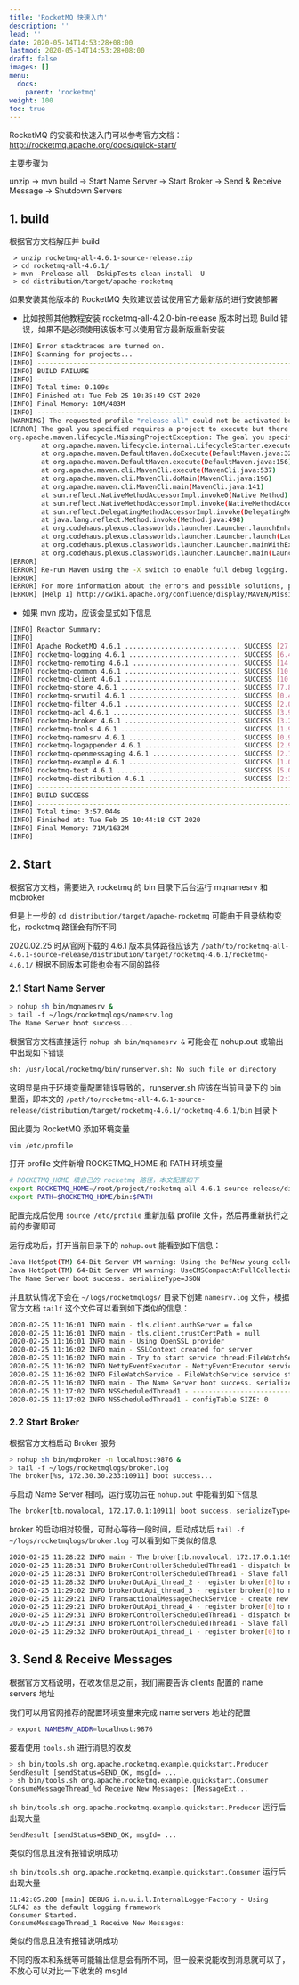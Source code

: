 ```yaml
---
title: 'RocketMQ 快速入门'
description: ''
lead: ''
date: 2020-05-14T14:53:28+08:00
lastmod: 2020-05-14T14:53:28+08:00
draft: false
images: []
menu:
  docs:
    parent: 'rocketmq'
weight: 100
toc: true
---
```


RocketMQ 的安装和快速入门可以参考官方文档：
http://rocketmq.apache.org/docs/quick-start/

主要步骤为

unzip -> mvn build -> Start Name Server -> Start Broker -> Send & Receive Message -> Shutdown Servers

## 1. build

根据官方文档解压并 build

```
 > unzip rocketmq-all-4.6.1-source-release.zip
 > cd rocketmq-all-4.6.1/
 > mvn -Prelease-all -DskipTests clean install -U
 > cd distribution/target/apache-rocketmq
```

如果安装其他版本的 RocketMQ 失败建议尝试使用官方最新版的进行安装部署

- 比如按照其他教程安装 rocketmq-all-4.2.0-bin-release 版本时出现 Build 错误，如果不是必须使用该版本可以使用官方最新版重新安装

```sh
[INFO] Error stacktraces are turned on.
[INFO] Scanning for projects...
[INFO] ------------------------------------------------------------------------
[INFO] BUILD FAILURE
[INFO] ------------------------------------------------------------------------
[INFO] Total time: 0.109s
[INFO] Finished at: Tue Feb 25 10:35:49 CST 2020
[INFO] Final Memory: 10M/483M
[INFO] ------------------------------------------------------------------------
[WARNING] The requested profile "release-all" could not be activated because it does not exist.
[ERROR] The goal you specified requires a project to execute but there is no POM in this directory (/root/project/rocketmq-all-4.2.0-bin-release). Please verify you invoked Maven from the correct directory. -> [Help 1]
org.apache.maven.lifecycle.MissingProjectException: The goal you specified requires a project to execute but there is no POM in this directory (/root/project/rocketmq-all-4.2.0-bin-release). Please verify you invoked Maven from the correct directory.
        at org.apache.maven.lifecycle.internal.LifecycleStarter.execute(LifecycleStarter.java:89)
        at org.apache.maven.DefaultMaven.doExecute(DefaultMaven.java:320)
        at org.apache.maven.DefaultMaven.execute(DefaultMaven.java:156)
        at org.apache.maven.cli.MavenCli.execute(MavenCli.java:537)
        at org.apache.maven.cli.MavenCli.doMain(MavenCli.java:196)
        at org.apache.maven.cli.MavenCli.main(MavenCli.java:141)
        at sun.reflect.NativeMethodAccessorImpl.invoke0(Native Method)
        at sun.reflect.NativeMethodAccessorImpl.invoke(NativeMethodAccessorImpl.java:62)
        at sun.reflect.DelegatingMethodAccessorImpl.invoke(DelegatingMethodAccessorImpl.java:43)
        at java.lang.reflect.Method.invoke(Method.java:498)
        at org.codehaus.plexus.classworlds.launcher.Launcher.launchEnhanced(Launcher.java:290)
        at org.codehaus.plexus.classworlds.launcher.Launcher.launch(Launcher.java:230)
        at org.codehaus.plexus.classworlds.launcher.Launcher.mainWithExitCode(Launcher.java:414)
        at org.codehaus.plexus.classworlds.launcher.Launcher.main(Launcher.java:357)
[ERROR]
[ERROR] Re-run Maven using the -X switch to enable full debug logging.
[ERROR]
[ERROR] For more information about the errors and possible solutions, please read the following articles:
[ERROR] [Help 1] http://cwiki.apache.org/confluence/display/MAVEN/MissingProjectException
```

- 如果 mvn 成功，应该会显式如下信息

```sh
[INFO] Reactor Summary:
[INFO]
[INFO] Apache RocketMQ 4.6.1 ............................. SUCCESS [27.086s]
[INFO] rocketmq-logging 4.6.1 ............................ SUCCESS [6.473s]
[INFO] rocketmq-remoting 4.6.1 ........................... SUCCESS [14.091s]
[INFO] rocketmq-common 4.6.1 ............................. SUCCESS [10.506s]
[INFO] rocketmq-client 4.6.1 ............................. SUCCESS [10.648s]
[INFO] rocketmq-store 4.6.1 .............................. SUCCESS [7.832s]
[INFO] rocketmq-srvutil 4.6.1 ............................ SUCCESS [0.474s]
[INFO] rocketmq-filter 4.6.1 ............................. SUCCESS [2.033s]
[INFO] rocketmq-acl 4.6.1 ................................ SUCCESS [3.983s]
[INFO] rocketmq-broker 4.6.1 ............................. SUCCESS [3.226s]
[INFO] rocketmq-tools 4.6.1 .............................. SUCCESS [1.945s]
[INFO] rocketmq-namesrv 4.6.1 ............................ SUCCESS [0.925s]
[INFO] rocketmq-logappender 4.6.1 ........................ SUCCESS [2.969s]
[INFO] rocketmq-openmessaging 4.6.1 ...................... SUCCESS [2.127s]
[INFO] rocketmq-example 4.6.1 ............................ SUCCESS [1.074s]
[INFO] rocketmq-test 4.6.1 ............................... SUCCESS [5.010s]
[INFO] rocketmq-distribution 4.6.1 ....................... SUCCESS [2:16.341s]
[INFO] ------------------------------------------------------------------------
[INFO] BUILD SUCCESS
[INFO] ------------------------------------------------------------------------
[INFO] Total time: 3:57.044s
[INFO] Finished at: Tue Feb 25 10:44:18 CST 2020
[INFO] Final Memory: 71M/1632M
[INFO] ------------------------------------------------------------------------
```

## 2. Start

根据官方文档，需要进入 rocketmq 的 bin 目录下后台运行 mqnamesrv 和 mqbroker

但是上一步的 `cd distribution/target/apache-rocketmq` 可能由于目录结构变化，rocketmq 路径会有所不同

2020.02.25 时从官网下载的 4.6.1 版本具体路径应该为 `/path/to/rocketmq-all-4.6.1-source-release/distribution/target/rocketmq-4.6.1/rocketmq-4.6.1/` 根据不同版本可能也会有不同的路径

### 2.1 Start Name Server

```sh
> nohup sh bin/mqnamesrv &
> tail -f ~/logs/rocketmqlogs/namesrv.log
The Name Server boot success...
```

根据官方文档直接运行 `nohup sh bin/mqnamesrv &` 可能会在 nohup.out 或输出中出现如下错误

```sh
sh: /usr/local/rocketmq/bin/runserver.sh: No such file or directory
```

这明显是由于环境变量配置错误导致的，runserver.sh 应该在当前目录下的 bin 里面，即本文的 `/path/to/rocketmq-all-4.6.1-source-release/distribution/target/rocketmq-4.6.1/rocketmq-4.6.1/bin` 目录下

因此要为 RocketMQ 添加环境变量

```sh
vim /etc/profile
```

打开 profile 文件新增 ROCKETMQ_HOME 和 PATH 环境变量

```sh
# ROCKETMQ_HOME 填自己的 rocketmq 路径，本文配置如下
export ROCKETMQ_HOME=/root/project/rocketmq-all-4.6.1-source-release/distribution/target/rocketmq-4.6.1/rocketmq-4.6.1
export PATH=$ROCKETMQ_HOME/bin:$PATH
```

配置完成后使用 `source /etc/profile` 重新加载 profile 文件，然后再重新执行之前的步骤即可

运行成功后，打开当前目录下的 `nohup.out` 能看到如下信息：

```sh
Java HotSpot(TM) 64-Bit Server VM warning: Using the DefNew young collector with the CMS collector is deprecated and will likely be removed in a future release
Java HotSpot(TM) 64-Bit Server VM warning: UseCMSCompactAtFullCollection is deprecated and will likely be removed in a future release.
The Name Server boot success. serializeType=JSON
```

并且默认情况下会在 `~/logs/rocketmqlogs/` 目录下创建 `namesrv.log` 文件，根据官方文档 `tailf` 这个文件可以看到如下类似的信息：

```sh
2020-02-25 11:16:01 INFO main - tls.client.authServer = false
2020-02-25 11:16:01 INFO main - tls.client.trustCertPath = null
2020-02-25 11:16:01 INFO main - Using OpenSSL provider
2020-02-25 11:16:02 INFO main - SSLContext created for server
2020-02-25 11:16:02 INFO main - Try to start service thread:FileWatchService started:false lastThread:null
2020-02-25 11:16:02 INFO NettyEventExecutor - NettyEventExecutor service started
2020-02-25 11:16:02 INFO FileWatchService - FileWatchService service started
2020-02-25 11:16:02 INFO main - The Name Server boot success. serializeType=JSON
2020-02-25 11:17:02 INFO NSScheduledThread1 - --------------------------------------------------------
2020-02-25 11:17:02 INFO NSScheduledThread1 - configTable SIZE: 0
```

### 2.2 Start Broker

根据官方文档启动 Broker 服务

```sh
> nohup sh bin/mqbroker -n localhost:9876 &
> tail -f ~/logs/rocketmqlogs/broker.log
The broker[%s, 172.30.30.233:10911] boot success...
```

与启动 Name Server 相同，运行成功后在 `nohup.out` 中能看到如下信息

```sh
The broker[tb.novalocal, 172.17.0.1:10911] boot success. serializeType=JSON and name server is localhost:9876
```

broker 的启动相对较慢，可耐心等待一段时间，启动成功后 `tail -f ~/logs/rocketmqlogs/broker.log` 可以看到如下类似的信息

```sh
2020-02-25 11:28:22 INFO main - The broker[tb.novalocal, 172.17.0.1:10911] boot success. serializeType=JSON and name server is localhost:9876
2020-02-25 11:28:31 INFO BrokerControllerScheduledThread1 - dispatch behind commit log 0 bytes
2020-02-25 11:28:31 INFO BrokerControllerScheduledThread1 - Slave fall behind master: 0 bytes
2020-02-25 11:28:32 INFO brokerOutApi_thread_2 - register broker[0]to name server localhost:9876 OK
2020-02-25 11:29:02 INFO brokerOutApi_thread_3 - register broker[0]to name server localhost:9876 OK
2020-02-25 11:29:21 INFO TransactionalMessageCheckService - create new topic TopicConfig [topicName=RMQ_SYS_TRANS_HALF_TOPIC, readQueueNums=1, writeQueueNums=1, perm=RW-, topicFilterType=SINGLE_TAG, topicSysFlag=0, order=false]
2020-02-25 11:29:21 INFO brokerOutApi_thread_4 - register broker[0]to name server localhost:9876 OK
2020-02-25 11:29:31 INFO BrokerControllerScheduledThread1 - dispatch behind commit log 0 bytes
2020-02-25 11:29:31 INFO BrokerControllerScheduledThread1 - Slave fall behind master: 0 bytes
2020-02-25 11:29:32 INFO brokerOutApi_thread_1 - register broker[0]to name server localhost:9876 OK
```

## 3. Send & Receive Messages

根据官方文档说明，在收发信息之前，我们需要告诉 clients 配置的 name servers 地址

我们可以用官网推荐的配置环境变量来完成 name servers 地址的配置

```sh
> export NAMESRV_ADDR=localhost:9876
```

接着使用 `tools.sh` 进行消息的收发

```sh
> sh bin/tools.sh org.apache.rocketmq.example.quickstart.Producer
SendResult [sendStatus=SEND_OK, msgId= ...
> sh bin/tools.sh org.apache.rocketmq.example.quickstart.Consumer
ConsumeMessageThread_%d Receive New Messages: [MessageExt...
```

`sh bin/tools.sh org.apache.rocketmq.example.quickstart.Producer` 运行后出现大量

```
SendResult [sendStatus=SEND_OK, msgId= ...
```

类似的信息且没有报错说明成功

`sh bin/tools.sh org.apache.rocketmq.example.quickstart.Consumer` 运行后出现大量

```
11:42:05.200 [main] DEBUG i.n.u.i.l.InternalLoggerFactory - Using SLF4J as the default logging framework
Consumer Started.
ConsumeMessageThread_1 Receive New Messages:
```

类似的信息且没有报错说明成功

不同的版本和系统等可能输出信息会有所不同，但一般来说能收到消息就可以了，不放心可以对比一下收发的 msgId
